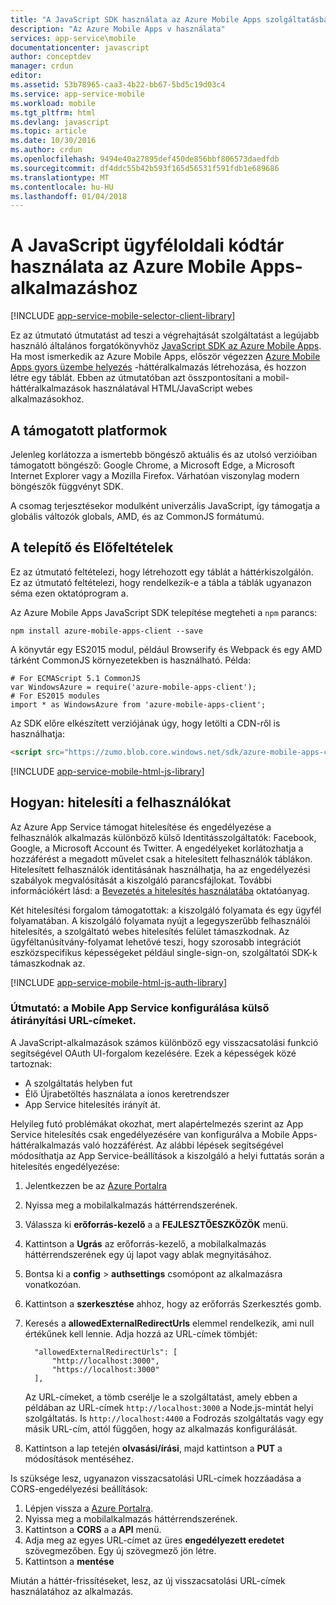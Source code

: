 ```yaml
---
title: "A JavaScript SDK használata az Azure Mobile Apps szolgáltatásban"
description: "Az Azure Mobile Apps v használata"
services: app-service\mobile
documentationcenter: javascript
author: conceptdev
manager: crdun
editor: 
ms.assetid: 53b78965-caa3-4b22-bb67-5bd5c19d03c4
ms.service: app-service-mobile
ms.workload: mobile
ms.tgt_pltfrm: html
ms.devlang: javascript
ms.topic: article
ms.date: 10/30/2016
ms.author: crdun
ms.openlocfilehash: 9494e40a27895def450de856bbf806573daedfdb
ms.sourcegitcommit: df4ddc55b42b593f165d56531f591fdb1e689686
ms.translationtype: MT
ms.contentlocale: hu-HU
ms.lasthandoff: 01/04/2018
---
```

# <a name="how-to-use-the-javascript-client-library-for-azure-mobile-apps"></a>A JavaScript ügyféloldali kódtár használata az Azure Mobile Apps-alkalmazáshoz
[!INCLUDE [app-service-mobile-selector-client-library](../../includes/app-service-mobile-selector-client-library.md)]

Ez az útmutató útmutatást ad teszi a végrehajtását szolgáltatást a legújabb használó általános forgatókönyvhöz [JavaScript SDK az Azure Mobile Apps]. Ha most ismerkedik az Azure Mobile Apps, először végezzen [Azure Mobile Apps gyors üzembe helyezés] -háttéralkalmazás létrehozása, és hozzon létre egy táblát. Ebben az útmutatóban azt összpontosítani a mobil-háttéralkalmazások használatával HTML/JavaScript webes alkalmazásokhoz.

## <a name="supported-platforms"></a>A támogatott platformok
Jelenleg korlátozza a ismertebb böngésző aktuális és az utolsó verzióiban támogatott böngésző: Google Chrome, a Microsoft Edge, a Microsoft Internet Explorer vagy a Mozilla Firefox.  Várhatóan viszonylag modern böngészők függvényt SDK.

A csomag terjesztésekor modulként univerzális JavaScript, így támogatja a globális változók globals, AMD, és az CommonJS formátumú.

## <a name="Setup"></a>A telepítő és Előfeltételek
Ez az útmutató feltételezi, hogy létrehozott egy táblát a háttérkiszolgálón. Ez az útmutató feltételezi, hogy rendelkezik-e a tábla a táblák ugyanazon séma ezen oktatóprogram a.

Az Azure Mobile Apps JavaScript SDK telepítése megteheti a `npm` parancs:

```
npm install azure-mobile-apps-client --save
```

A könyvtár egy ES2015 modul, például Browserify és Webpack és egy AMD tárként CommonJS környezetekben is használható.  Példa:

```
# For ECMAScript 5.1 CommonJS
var WindowsAzure = require('azure-mobile-apps-client');
# For ES2015 modules
import * as WindowsAzure from 'azure-mobile-apps-client';
```

Az SDK előre elkészített verziójának úgy, hogy letölti a CDN-ről is használhatja:

```html
<script src="https://zumo.blob.core.windows.net/sdk/azure-mobile-apps-client.min.js"></script>
```

[!INCLUDE [app-service-mobile-html-js-library](../../includes/app-service-mobile-html-js-library.md)]

## <a name="auth"></a>Hogyan: hitelesíti a felhasználókat
Az Azure App Service támogat hitelesítése és engedélyezése a felhasználók alkalmazás különböző külső Identitásszolgáltatók: Facebook, Google, a Microsoft Account és Twitter. A engedélyeket korlátozhatja a hozzáférést a megadott művelet csak a hitelesített felhasználók táblákon. Hitelesített felhasználók identitásának használhatja, ha az engedélyezési szabályok megvalósítását a kiszolgáló parancsfájlokat. További információkért lásd: a [Bevezetés a hitelesítés használatába] oktatóanyag.

Két hitelesítési forgalom támogatottak: a kiszolgáló folyamata és egy ügyfél folyamatában.  A kiszolgáló folyamata nyújt a legegyszerűbb felhasználói hitelesítés, a szolgáltató webes hitelesítés felület támaszkodnak. Az ügyféltanúsítvány-folyamat lehetővé teszi, hogy szorosabb integrációt eszközspecifikus képességeket például single-sign-on, szolgáltatói SDK-k támaszkodnak az.

[!INCLUDE [app-service-mobile-html-js-auth-library](../../includes/app-service-mobile-html-js-auth-library.md)]

### <a name="configure-external-redirect-urls"></a>Útmutató: a Mobile App Service konfigurálása külső átirányítási URL-címeket.
A JavaScript-alkalmazások számos különböző egy visszacsatolási funkció segítségével OAuth UI-forgalom kezelésére.  Ezek a képességek közé tartoznak:

* A szolgáltatás helyben fut
* Élő Újrabetöltés használata a ionos keretrendszer
* App Service hitelesítés irányít át.

Helyileg futó problémákat okozhat, mert alapértelmezés szerint az App Service hitelesítés csak engedélyezésére van konfigurálva a Mobile Apps-háttéralkalmazás való hozzáférést. Az alábbi lépések segítségével módosíthatja az App Service-beállítások a kiszolgáló a helyi futtatás során a hitelesítés engedélyezése:

1. Jelentkezzen be az [Azure Portalra]
2. Nyissa meg a mobilalkalmazás háttérrendszerének.
3. Válassza ki **erőforrás-kezelő** a a **FEJLESZTŐESZKÖZÖK** menü.
4. Kattintson a **Ugrás** az erőforrás-kezelő, a mobilalkalmazás háttérrendszerének egy új lapot vagy ablak megnyitásához.
5. Bontsa ki a **config** > **authsettings** csomópont az alkalmazásra vonatkozóan.
6. Kattintson a **szerkesztése** ahhoz, hogy az erőforrás Szerkesztés gomb.
7. Keresés a **allowedExternalRedirectUrls** elemmel rendelkezik, ami null értékűnek kell lennie. Adja hozzá az URL-címek tömbjét:

         "allowedExternalRedirectUrls": [
             "http://localhost:3000",
             "https://localhost:3000"
         ],

    Az URL-címeket, a tömb cserélje le a szolgáltatást, amely ebben a példában az URL-címek `http://localhost:3000` a Node.js-mintát helyi szolgáltatás. Is `http://localhost:4400` a Fodrozás szolgáltatás vagy egy másik URL-cím, attól függően, hogy az alkalmazás konfigurálását.
8. Kattintson a lap tetején **olvasási/írási**, majd kattintson a **PUT** a módosítások mentéséhez.

Is szüksége lesz, ugyanazon visszacsatolási URL-címek hozzáadása a CORS-engedélyezési beállítások:

1. Lépjen vissza a [Azure Portalra].
2. Nyissa meg a mobilalkalmazás háttérrendszerének.
3. Kattintson a **CORS** a a **API** menü.
4. Adja meg az egyes URL-címet az üres **engedélyezett eredetet** szövegmezőben.  Egy új szövegmező jön létre.
5. Kattintson a **mentése**

Miután a háttér-frissítéseket, lesz, az új visszacsatolási URL-címek használatához az alkalmazás.

<!-- URLs. -->
[Azure Mobile Apps gyors üzembe helyezés]: app-service-mobile-cordova-get-started.md
[Bevezetés a hitelesítés használatába]: app-service-mobile-cordova-get-started-users.md
[Add authentication to your app]: app-service-mobile-cordova-get-started-users.md

[Azure Portalra]: https://portal.azure.com/
[JavaScript SDK az Azure Mobile Apps]: https://www.npmjs.com/package/azure-mobile-apps-client
[Query object documentation]: https://msdn.microsoft.com/en-us/library/azure/jj613353.aspx
